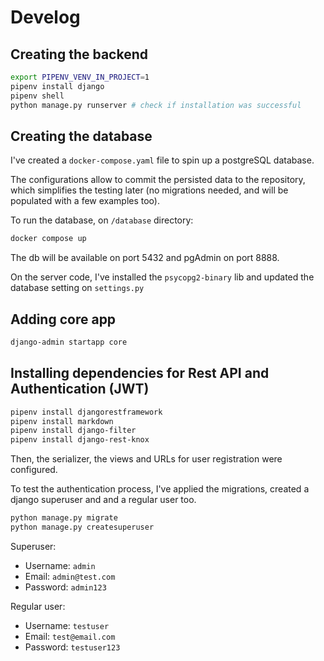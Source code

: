 # Develog

## Creating the backend

```bash
export PIPENV_VENV_IN_PROJECT=1
pipenv install django
pipenv shell
python manage.py runserver # check if installation was successful
```

## Creating the database

I've created a `docker-compose.yaml` file to spin up a postgreSQL database.

The configurations allow to commit the persisted data to the repository, which simplifies the testing later (no migrations needed, and will be populated with a few examples too).

To run the database, on `/database` directory:

```bash
docker compose up
```

The db will be available on port 5432 and pgAdmin on port 8888.

On the server code, I've installed the `psycopg2-binary` lib and updated the database setting on `settings.py`

## Adding core app

```bash
django-admin startapp core
```

## Installing dependencies for Rest API and Authentication (JWT)

```bash
pipenv install djangorestframework
pipenv install markdown
pipenv install django-filter
pipenv install django-rest-knox
```

Then, the serializer, the views and URLs for user registration were configured.

To test the authentication process, I've applied the migrations, created a django superuser and and a regular user too.

```bash
python manage.py migrate
python manage.py createsuperuser
```

Superuser:
- Username: `admin`
- Email: `admin@test.com`
- Password: `admin123`

Regular user:
- Username: `testuser`
- Email: `test@email.com`
- Password: `testuser123`
